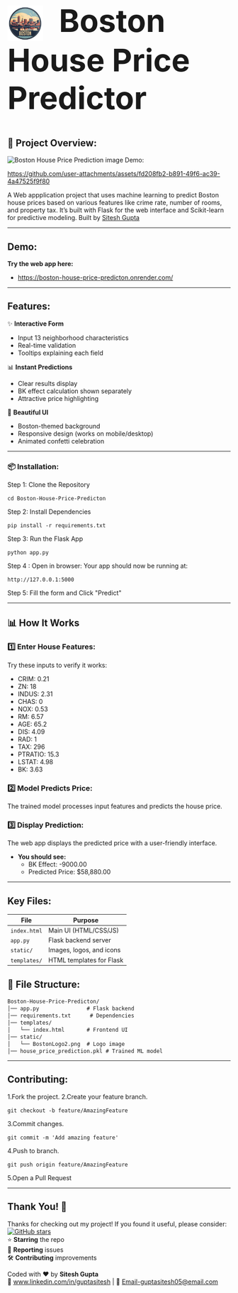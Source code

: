 <h1 style="font-size: 70px; font-weight: bold;">
  <img src="static/BostonLogo2.png" alt="Logo" style="height: 80px; vertical-align: middle; margin-right: 20px;">
  Boston House Price Predictor
</h1>

## 📌 Project Overview:
![Boston House Price Prediction image](https://github.com/user-attachments/assets/3c8bc59b-f56d-4d7f-978c-1f596bf9ae5d)
Demo:


https://github.com/user-attachments/assets/fd208fb2-b891-49f6-ac39-4a47525f9f80


A Web appplication project that uses machine learning to predict Boston house prices based on various features like crime rate, number of rooms, and property tax. It’s built with Flask for the web interface and Scikit-learn for predictive modeling.
Built by [Sitesh Gupta](https://github.com/Siteshgupta123)

----------------------
## Demo:
**Try the web app here:** 
- https://boston-house-price-predicton.onrender.com/

---------------------
## Features:
✨ **Interactive Form**  
- Input 13 neighborhood characteristics
- Real-time validation
- Tooltips explaining each field

📊 **Instant Predictions**  
- Clear results display
- BK effect calculation shown separately
- Attractive price highlighting

🎨 **Beautiful UI**  
- Boston-themed background
- Responsive design (works on mobile/desktop)
- Animated confetti celebration
----------------
### 📦 Installation:
Step 1: Clone the Repository
```git clone https://github.com/Siteshgupta123/Boston-House-Price-Predicton.git
cd Boston-House-Price-Predicton
```
Step 2: Install Dependencies
```
pip install -r requirements.txt
```
Step 3: Run the Flask App
```
python app.py
```
Step 4 : Open in browser:
Your app should now be running at: 
```
http://127.0.0.1:5000
```
Step 5: Fill the form and Click "Predict"

-------------
## 📊 How It Works
### 1️⃣ Enter House Features:
Try these inputs to verify it works:
- CRIM: 0.21
- ZN: 18
- INDUS: 2.31
- CHAS: 0
- NOX: 0.53
- RM: 6.57
- AGE: 65.2
- DIS: 4.09
- RAD: 1
- TAX: 296
- PTRATIO: 15.3
- LSTAT: 4.98
- BK: 3.63
### 2️⃣ Model Predicts Price:
The trained model processes input features and predicts the house price.
### 3️⃣ Display Prediction:
The web app displays the predicted price with a user-friendly interface.
- **You should see:**
  - BK Effect: -9000.00
  - Predicted Price: $58,880.00
------------------------------

## Key Files:
| File                | Purpose                                |
|---------------------|----------------------------------------|
| `index.html`        | Main UI (HTML/CSS/JS)                  |
| `app.py`           | Flask backend server                   |
| `static/`          | Images, logos, and icons               |
| `templates/`       | HTML templates for Flask               |

## 📜 File Structure:
```
Boston-House-Price-Predicton/
│── app.py               # Flask backend
│── requirements.txt      # Dependencies
│── templates/
│   └── index.html       # Frontend UI
│── static/
│   └── BostonLogo2.png  # Logo image
│── house_price_prediction.pkl # Trained ML model
```
-----------------------------

## Contributing:
1.Fork the project.
2.Create your feature branch.
```
git checkout -b feature/AmazingFeature
```
3.Commit changes.
```
git commit -m 'Add amazing feature'
```
4.Push to branch.
```
git push origin feature/AmazingFeature
```
5.Open a Pull Request

--------------------------------
## Thank You! 💙

Thanks for checking out my project! If you found it useful, please consider:  
[![GitHub stars](https://github.com/Siteshgupta123/Boston-House-Price-Predicton)](https://github.com/Siteshgupta123)  
⭐ **Starring** the repo  
🐛 **Reporting** issues  
🛠 **Contributing** improvements  

Coded with ❤️ by **Sitesh Gupta**  
🔗 www.linkedin.com/in/guptasitesh | 💌 Email-guptasitesh05@email.com

